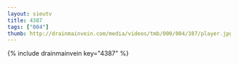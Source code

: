 ```yaml
--- 
layout: sieutv
title: 4387
tags: ["004"]
thumb: http://drainmainvein.com/media/videos/tmb/000/004/387/player.jpg
---
```

{% include drainmainvein key="4387" %} 
